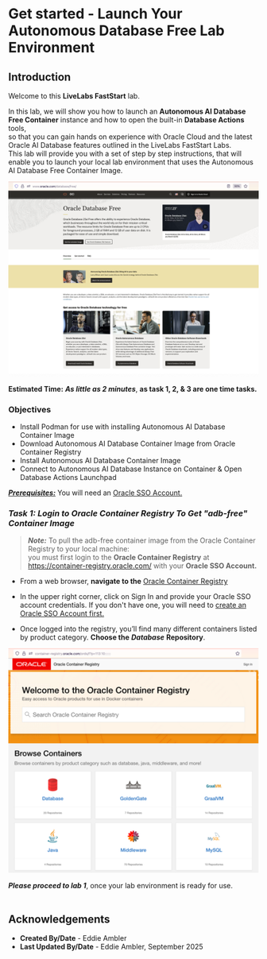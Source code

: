 # Get started - Launch Your Autonomous Database Free Lab Environment

## Introduction

Welcome to this **LiveLabs FastStart** lab.

In this lab, we will show you how to launch an **Autonomous AI Database Free Container** instance and how to open the built-in **Database Actions** tools,  
so that you can gain hands on experience with Oracle Cloud and the latest Oracle AI Database features outlined in the LiveLabs FastStart Labs.  
This lab will provide you with a set of step by step instructions, that will enable you to launch your local lab environment that uses the Autonomous AI Database Free Container Image.

![Oracle Database Free- Homepage](./images/oracle-database-free-homepage.png "=50%x*")


**Estimated Time:** ***As little as 2 minutes***, **as task 1, 2, & 3 are one time tasks.**

### **Objectives**

- Install Podman for use with installing Autonomous AI Database Container Image
- Download Autonomous AI Database Container Image from Oracle Container Registry
- Install Autonomous AI Database Container Image
- Connect to Autonomous AI Database Instance on Container & Open Database Actions Launchpad

<u>***Prerequisites:***</u> You will need an [Oracle SSO Account.]( https://profile.oracle.com/myprofile/account/create-account.jspx)
<br>

### ***Task 1: Login to Oracle Container Registry To Get "adb-free" Container Image***

>***Note:*** To pull the adb-free container image from the Oracle Container Registry to your local machine: <br>
>you must first login to the **Oracle Container Registry** at https://container-registry.oracle.com/ with your **Oracle SSO Account.**

* From a web browser, **navigate to the** [Oracle Container Registry](https://container-registry.oracle.com/)
* In the upper right corner, click on Sign In and provide your Oracle SSO account credentials. If you don't have one, you will need to [create an Oracle SSO Account first.]( https://profile.oracle.com/myprofile/account/create-account.jspx)

* Once logged into the registry, you’ll find many different containers listed by product category. **Choose the** ***Database*** **Repository**. 

![Oracle Container Registry – Login](./images/create-adb-container-container-registry-login.png "=50%x*")





***Please proceed to lab 1***, once your lab environment is ready for use.
<br>
<br>


## Acknowledgements
- **Created By/Date** - Eddie Ambler
- **Last Updated By/Date** - Eddie Ambler, September 2025

